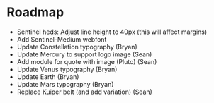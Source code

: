 # Roadmap

- Sentinel heds: Adjust line height to 40px (this will affect margins)
- Add Sentinel-Medium webfont
- Update Constellation typography (Bryan)
- Update Mercury to support logo image (Sean)
- Add module for quote with image (Pluto) (Sean)
- Update Venus typography (Bryan)
- Update Earth (Bryan)
- Update Mars typography (Bryan)
- Replace Kuiper belt (and add variation) (Sean)
